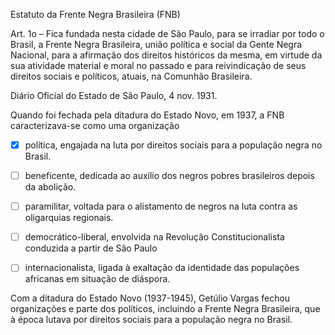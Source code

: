

Estatuto da Frente Negra Brasileira (FNB)

Art. 1o – Fica fundada nesta cidade de São Paulo, para se irradiar por todo o Brasil, a Frente Negra Brasileira, união política e social da Gente Negra Nacional, para a afirmação dos direitos históricos da mesma, em virtude da sua atividade material e moral no passado e para reivindicação de seus direitos sociais e políticos, atuais, na Comunhão Brasileira.

Diário Oficial do Estado de São Paulo, 4 nov. 1931.

Quando foi fechada pela ditadura do Estado Novo, em 1937, a FNB caracterizava-se como uma organização



- [x] política, engajada na luta por direitos sociais para a população negra no Brasil.
- [ ] beneficente, dedicada ao auxílio dos negros pobres brasileiros depois da abolição.
- [ ] paramilitar, voltada para o alistamento de negros na luta contra as oligarquias regionais.
- [ ] democrático-liberal, envolvida na Revolução Constitucionalista conduzida a partir de São Paulo
- [ ] internacionalista, ligada à exaltação da identidade das populações africanas em situação de diáspora.


Com a ditadura do Estado Novo (1937-1945), Getúlio Vargas fechou organizações e parte dos políticos, incluindo a Frente Negra Brasileira, que à época lutava por direitos sociais para a população negra no Brasil.

        